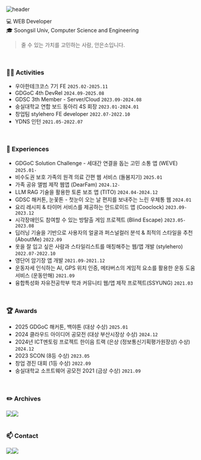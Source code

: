 ![header](https://capsule-render.vercel.app/api?type=waving&color=timeGradient&text=Welcome%20to%20eunsoA's%20GitHub%20👋&animation=twinkling&fontSize=35&fontAlignY=50&fontAlign=50&height=250)

💻 WEB Developer <br>
🎓 Soongsil Univ, Computer Science and Engineering

> 줄 수 있는 가치를 고민하는 사람, 안은소입니다.
<br>

### 🏃🏻 Activities
- 우아한테크코스 7기 FE `2025.02-2025.11`
- GDGoC 4th DevRel `2024.09-2025.08`
- GDSC 3th Member - Server/Cloud `2023.09-2024.08`
- 숭실대학교 연합 보드 동아리 4S 회장 `2023.01-2024.01`
- 창업팀 stylehero FE developer `2022.07-2022.10`
- YDNS 인턴 `2021.05-2022.07`
<br>

### 🚀 Experiences
- GDGoC Solution Challenge - 세대간 연결을 돕는 고민 소통 앱 (WEVE) `2025.01-`
- 비수도권 보호 가족의 원격 의료 간편 웹 서비스 (돌봄지기) `2025.01`
- 가족 공유 앨범 제작 웹앱 (DearFam) `2024.12-`
- LLM RAG 기술을 활용한 토론 보조 앱 (TITO) `2024.04-2024.12`
- GDSC 해커톤, 눈꽃톤 - 첫눈이 오는 날 편지를 보내주는 느린 우체통 웹 `2024.01`
- 요리 레시피 & 타이머 서비스를 제공하는 안드로이드 앱 (Cooclock) `2023.09-2023.12`
- 시각장애인도 참여할 수 있는 방탈출 게임 프로젝트 (Blind Escape) `2023.05-2023.08`
- 딥러닝 기술을 기반으로 사용자의 얼굴과 퍼스널컬러 분석 & 최적의 스타일을 추천 (AboutMe) `2022.09`
- 옷을 잘 입고 싶은 사람과 스타일리스트를 매칭해주는 웹/앱 개발 (stylehero) `2022.07-2022.10`
- 영단어 암기장 앱 개발 `2021.09-2021.12`
- 운동자세 인식하는 AI, GPS 위치 인증, 메타버스의 게임적 요소를 활용한 운동 도움 서비스 (운동만해) `2021.09`
- 융합특성화 자유전공학부 학과 커뮤니티 웹/앱 제작 프로젝트(SSYUNG) `2021.03`
<br>

### 🏆 Awards
- 2025 GDGoC 해커톤, 백야톤 (대상 수상) `2025.01`
- 2024 클라우드 아이디어 공모전 (대상 부산시장상 수상) `2024.12`
- 2024년 ICT멘토링 프로젝트 한이음 트랙 (은상 (정보통신기획평가원장상) 수상) `2024.12`
- 2023 SCON (8등 수상) `2023.05`
- 창업 경진 대회 (1등 수상) `2022.09`
- 숭실대학교 소프트웨어 공모전 2021 (금상 수상) `2021.09`
<br>

### ✏️ Archives
<div style="display:flex; flex-direction:row;">
    <a href="https://onlyoliy.tistory.com/">
        <img src="https://img.shields.io/badge/tistory-000000?style=for-the-badge&logo=tistory&logoColor=white">
    </a>
    <a href="https://github.com/eunsoa">
        <img src="https://img.shields.io/badge/github-181717?style=for-the-badge&logo=github&logoColor=white"> 
    </a>
</div>
<br>

### 📫 Contact
<div style="display:flex; flex-direction:row;">
    <a href="mailto:eunsoa0310@gmail.com">
        <img src="https://img.shields.io/badge/Gmail-EA4335?style=for-the-badge&logo=Gmail&logoColor=white"> 
    </a>
    <a href="https://www.instagram.com/e_ns0a/">
        <img src="https://img.shields.io/badge/Instagram-E4405F?style=for-the-badge&logo=Instagram&logoColor=white"> 
    </a>
</div>
<br>

<!--
**eunsoA/eunsoA** is a ✨ _special_ ✨ repository because its `README.md` (this file) appears on your GitHub profile.

Here are some ideas to get you started:

- 🔭 I’m currently working on ...
- 🌱 I’m currently learning ...
- 👯 I’m looking to collaborate on ...
- 🤔 I’m looking for help with ...
- 💬 Ask me about ...
- 📫 How to reach me: ...
- 😄 Pronouns: ...
- ⚡ Fun fact: ...
-->

